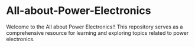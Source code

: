 # All-about-Power-Electronics
Welcome to the All about  Power Electronics!! This repository serves as a comprehensive resource for learning and exploring topics related to power electronics.
